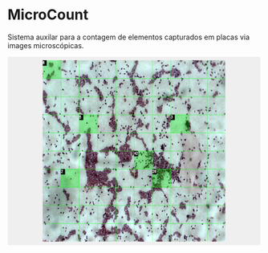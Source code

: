 # MicroCount

Sistema auxilar para a contagem de elementos capturados em placas via images microscópicas.

<p align="center">
    <img src="./assets/demoMicroCount.png" width="700px" height="375px">
</p>
